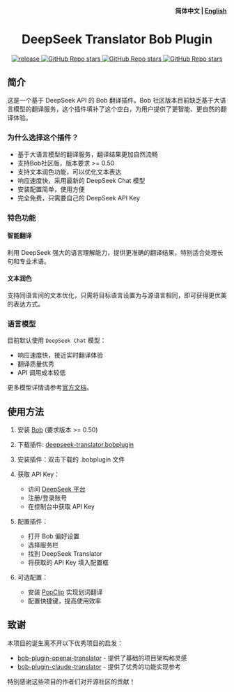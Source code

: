 <h4 align="right">
  <strong>简体中文</strong> | <a href="https://github.com/simongino/bob-plugin-qwen-translator/blob/main/docs/README_EN.md">English</a>
</h4>

<div>
  <h1 align="center">DeepSeek Translator Bob Plugin</h1>
  <p align="center">
    <a href="https://github.com/simongino/bob-plugin-qwen-translator/releases" target="_blank">
        <img src="https://github.com/simongino/bob-plugin-qwen-translator/actions/workflows/release.yaml/badge.svg" alt="release">
    </a>
    <a href="https://github.com/simongino/bob-plugin-qwen-translator/releases">
        <img alt="GitHub Repo stars" src="https://img.shields.io/github/stars/simongino/bob-plugin-qwen-translator?style=flat">
    </a>
    <a href="https://github.com/simongino/bob-plugin-qwen-translator/releases">
        <img alt="GitHub Repo stars" src="https://img.shields.io/badge/deepseek-bob-orange?style=flat">
    </a>
    <a href="https://github.com/simongino/bob-plugin-qwen-translator/releases">
        <img alt="GitHub Repo stars" src="https://img.shields.io/badge/langurage-JavaScript-brightgreen?style=flat&color=blue">
    </a>
  </p>
</div>

## 简介

这是一个基于 DeepSeek API 的 Bob 翻译插件。Bob 社区版本目前缺乏基于大语言模型的翻译服务，这个插件填补了这个空白，为用户提供了更智能、更自然的翻译体验。

### 为什么选择这个插件？

- 基于大语言模型的翻译服务，翻译结果更加自然流畅
- 支持Bob社区版，版本要求 >= 0.50
- 支持文本润色功能，可以优化文本表达
- 响应速度快，采用最新的 DeepSeek Chat 模型
- 安装配置简单，使用方便
- 完全免费，只需要自己的 DeepSeek API Key

### 特色功能

#### 智能翻译
利用 DeepSeek 强大的语言理解能力，提供更准确的翻译结果，特别适合处理长句和专业术语。

#### 文本润色
支持同语言间的文本优化，只需将目标语言设置为与源语言相同，即可获得更优美的表达方式。

### 语言模型

目前默认使用 `DeepSeek Chat` 模型：
- 响应速度快，接近实时翻译体验
- 翻译质量优秀
- API 调用成本较低

更多模型详情请参考[官方文档](https://platform.deepseek.com/)。

## 使用方法

1. 安装 [Bob](https://bobtranslate.com/guide/#%E5%AE%89%E8%A3%85) (要求版本 >= 0.50)

2. 下载插件: [deepseek-translator.bobplugin](https://github.com/simongino/bob-plugin-qwen-translator/releases/latest)

3. 安装插件：双击下载的 .bobplugin 文件

4. 获取 API Key：
   - 访问 [DeepSeek 平台](https://platform.deepseek.com/)
   - 注册/登录账号
   - 在控制台中获取 API Key

5. 配置插件：
   - 打开 Bob 偏好设置
   - 选择服务栏
   - 找到 DeepSeek Translator
   - 将获取的 API Key 填入配置框

6. 可选配置：
   - 安装 [PopClip](https://bobtranslate.com/guide/integration/popclip.html) 实现划词翻译
   - 配置快捷键，提高使用效率

## 致谢

本项目的诞生离不开以下优秀项目的启发：

- [bob-plugin-openai-translator](https://github.com/yetone/bob-plugin-openai-translator) - 提供了基础的项目架构和灵感
- [bob-plugin-claude-translator](https://github.com/jtsang4/bob-plugin-claude-translator) - 提供了优秀的功能实现参考

特别感谢这些项目的作者们对开源社区的贡献！

